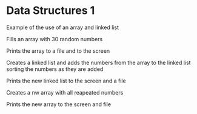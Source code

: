# Data Structures 1
Example of the use of an array and linked list

Fills an array with 30 random numbers

Prints the array to a file and to the screen

Creates a linked list and adds the numbers from the array to the linked list sorting the numbers as they are added

Prints the new linked list to the screen and a file

Creates a nw array with all reapeated numbers

Prints the new array to the screen and file